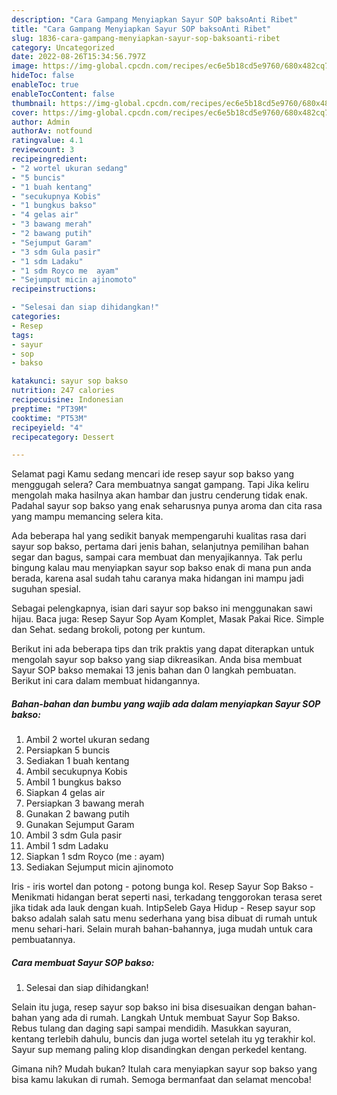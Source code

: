 ```yaml
---
description: "Cara Gampang Menyiapkan Sayur SOP baksoAnti Ribet"
title: "Cara Gampang Menyiapkan Sayur SOP baksoAnti Ribet"
slug: 1836-cara-gampang-menyiapkan-sayur-sop-baksoanti-ribet
category: Uncategorized
date: 2022-08-26T15:34:56.797Z
image: https://img-global.cpcdn.com/recipes/ec6e5b18cd5e9760/680x482cq70/sayur-sop-bakso-foto-resep-utama.jpg
hideToc: false
enableToc: true
enableTocContent: false
thumbnail: https://img-global.cpcdn.com/recipes/ec6e5b18cd5e9760/680x482cq70/sayur-sop-bakso-foto-resep-utama.jpg
cover: https://img-global.cpcdn.com/recipes/ec6e5b18cd5e9760/680x482cq70/sayur-sop-bakso-foto-resep-utama.jpg
author: Admin
authorAv: notfound
ratingvalue: 4.1
reviewcount: 3
recipeingredient:
- "2 wortel ukuran sedang"
- "5 buncis"
- "1 buah kentang"
- "secukupnya Kobis"
- "1 bungkus bakso"
- "4 gelas air"
- "3 bawang merah"
- "2 bawang putih"
- "Sejumput Garam"
- "3 sdm Gula pasir"
- "1 sdm Ladaku"
- "1 sdm Royco me  ayam"
- "Sejumput micin ajinomoto"
recipeinstructions:

- "Selesai dan siap dihidangkan!"
categories:
- Resep
tags:
- sayur
- sop
- bakso

katakunci: sayur sop bakso 
nutrition: 247 calories
recipecuisine: Indonesian
preptime: "PT39M"
cooktime: "PT53M"
recipeyield: "4"
recipecategory: Dessert

---
```



Selamat pagi Kamu sedang mencari ide resep sayur sop bakso yang menggugah selera? Cara membuatnya sangat gampang. Tapi Jika keliru mengolah maka hasilnya akan hambar dan justru cenderung tidak enak. Padahal sayur sop bakso yang enak seharusnya punya aroma dan cita rasa yang mampu memancing selera kita.


Ada beberapa hal yang sedikit banyak mempengaruhi kualitas rasa dari sayur sop bakso, pertama dari jenis bahan, selanjutnya pemilihan bahan segar dan bagus, sampai cara membuat dan menyajikannya. Tak perlu bingung kalau mau menyiapkan sayur sop bakso enak di mana pun anda berada, karena asal sudah tahu caranya maka hidangan ini mampu jadi suguhan spesial.

Sebagai pelengkapnya, isian dari sayur sop bakso ini menggunakan sawi hijau. Baca juga: Resep Sayur Sop Ayam Komplet, Masak Pakai Rice. Simple dan Sehat. sedang brokoli, potong per kuntum.


Berikut ini ada beberapa tips dan trik praktis yang dapat diterapkan untuk mengolah sayur sop bakso yang siap dikreasikan. Anda bisa membuat Sayur SOP bakso memakai 13 jenis bahan dan 0 langkah pembuatan. Berikut ini cara dalam membuat hidangannya.

<!--inarticleads1-->

##### Bahan-bahan dan bumbu yang wajib ada dalam menyiapkan Sayur SOP bakso:

1. Ambil 2 wortel ukuran sedang
1. Persiapkan 5 buncis
1. Sediakan 1 buah kentang
1. Ambil secukupnya Kobis
1. Ambil 1 bungkus bakso
1. Siapkan 4 gelas air
1. Persiapkan 3 bawang merah
1. Gunakan 2 bawang putih
1. Gunakan Sejumput Garam
1. Ambil 3 sdm Gula pasir
1. Ambil 1 sdm Ladaku
1. Siapkan 1 sdm Royco (me : ayam)
1. Sediakan Sejumput micin ajinomoto


Iris - iris wortel dan potong - potong bunga kol. Resep Sayur Sop Bakso - Menikmati hidangan berat seperti nasi, terkadang tenggorokan terasa seret jika tidak ada lauk dengan kuah. IntipSeleb Gaya Hidup - Resep sayur sop bakso adalah salah satu menu sederhana yang bisa dibuat di rumah untuk menu sehari-hari. Selain murah bahan-bahannya, juga mudah untuk cara pembuatannya. 

<!--inarticleads2-->

##### Cara membuat Sayur SOP bakso:


1. Selesai dan siap dihidangkan!

Selain itu juga, resep sayur sop bakso ini bisa disesuaikan dengan bahan-bahan yang ada di rumah. Langkah Untuk membuat Sayur Sop Bakso. Rebus tulang dan daging sapi sampai mendidih. Masukkan sayuran, kentang terlebih dahulu, buncis dan juga wortel setelah itu yg terakhir kol. Sayur sup memang paling klop disandingkan dengan perkedel kentang. 

Gimana nih? Mudah bukan? Itulah cara menyiapkan sayur sop bakso yang bisa kamu lakukan di rumah. Semoga bermanfaat dan selamat mencoba!
